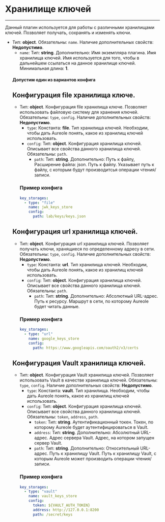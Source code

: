 # Хранилище ключей
***
Данный плагин используется для работы с различными хранилищами ключей. Позволяет получать, сохранять и изменять ключи.
- Тип: **object**. Обязательны: `name`. Наличие дополнительных свойств: **Недопустимо**.
  - `name`: Тип: **string**. Дополнительно: Имя экземпляра плагина. Имя хранилища ключей. Имя используется для того, чтобы в дальнейшем ссылаться на данное хранилище ключей. Минимальная длина: **1**.
  #### Допустим один из вариантов конфига
  ## Конфигурация file хранилища ключе.
  - Тип: **object**. Конфигурация file хранилища ключе. Позволяет использовать файловую систему для хранения ключей. Обязательны: `type`, `config`. Наличие дополнительных свойств: **Недопустимо**.
    - `type`: Константа: **file**. Тип хранилища ключей. Необходим, чтобы дать Aureole понять, какое из хранилищ ключей использовать.
    - `config`: Тип: **object**. Конфигурация хранилища ключей. Описывает все свойства данного хранилища ключей. Обязательны: `path`.
      - `path`: Тип: **string**. Дополнительно: Путь к файлу, Расширение файла:  json. Путь к файлу. Указывает путь к файлу, с которым будут производитсья операции чтения/записи.
    ### Пример конфига
    ```yaml
    key_storages:
      - type: "file"
        name: jwk_keys_store
        config:
          path: lab/keys/keys.json
    ```
  ## Конфигурация url хранилища ключей.
  - Тип: **object**. Конфигурация url хранилища ключей. Позволяет получать ключи, хранящиеся по определенному адресу в сети. Обязательны: `type`, `config`. Наличие дополнительных свойств: **Недопустимо**.
    - `type`: Константа: **url**. Тип хранилища ключей. Необходим, чтобы дать Aureole понять, какое из хранилищ ключей использовать.
    - `config`: Тип: **object**. Конфигурация хранилища ключей. Описывает все свойства данного хранилища ключей. Обязательны: `path`.
      - `path`: Тип: **string**. Дополнительно: Абсолютный URL-адрес. Путь к ресурсу. Маршрут в сети, по которому Aureole будет читать данные.
    ### Пример конфига
    ```yaml
    key_storages:
      - type: "url"
        name: google_keys_store
        config:
          path: https://www.googleapis.com/oauth2/v3/certs
    ```
  ## Конфигурация Vault хранилища ключей.
  - Тип: **object**. Конфигурация Vault хранилища ключей. Позволяет использовать Vault в качестве хранилища ключей. Обязательны: `type`, `config`. Наличие дополнительных свойств: **Недопустимо**.
    - `type`: Константа: **vault**. Тип хранилища. Необходим, чтобы дать Aureole понять, какое из хранилищ ключей использовать.
    - `config`: Тип: **object**. Конфигурация хранилища ключей. Описывает все свойства данного хранилища ключей. Обязательны: `token`, `address`, `path`.
      - `token`: Тип: **string**. Аутентификационный токен. Токен, по которому Aureole будет аутентифицироваться в Vault.
      - `address`: Тип: **string**. Дополнительно: Абсолютный URL-адрес. Адрес сервера Vault. Адрес, на котором запущен сервер Vault.
      - `path`: Тип: **string**. Дополнительно: Относительный URL-адрес. Путь к хранилищу Vault. Путь к хранилищу Vault, с которым Aureole может производить операции чтения/записи.
    ### Пример конфига
    ```yaml
    key_storages:
      - type: "vault"
        name: vault_keys_store
        config:
          token: ${VAULT_AUTH_TOKEN}
          address: http://127.0.0.1:8200
          path: /secret/keys
    ```
